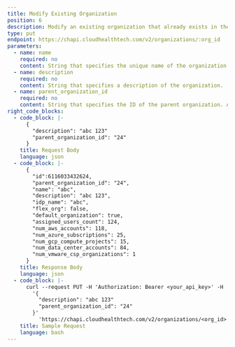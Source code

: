 ```yaml
---
title: Modify Existing Organization
position: 6
description: Modify an existing organization that already exists in the CloudHealth Platform.
type: put
endpoint: https://chapi.cloudhealthtech.com/v2/organizations/:org_id
parameters:
  - name: name
    required: no
    content: String that specifies the unique name of the organization.
  - name: description
    required: no
    content: String that specifies a description of the organization.
  - name: parent_organization_id
    required: no
    content: String that specifies the ID of the parent organization. Applies only for organizations in FlexOrgs.
right_code_blocks:
  - code_block: |-
      {
        "description": "abc 123"
        "parent_organization_id": "24"
      }
    title: Request Body
    language: json
  - code_block: |-
      {
        "id":6116033432624,
        "parent_organization_id": "24",
        "name": "abc",
        "description": "abc 123",
        "idp_name": "abc",
        "flex_org": false,
        "default_organization": true,
        "assigned_users_count": 124,
        "num_aws_accounts": 118,
        "num_azure_subscriptions": 25,
        "num_gcp_compute_projects": 15,
        "num_data_center_accounts": 84,
        "num_vmware_csp_organizations": 1
      }
    title: Response Body
    language: json
  - code_block: |-
      curl --request PUT -H 'Authorization: Bearer <your_api_key>' -H 'Content-Type: application/json' -d
        '{
          "description": "abc 123"
          "parent_organization_id": "24"
        }'
          'https://chapi.cloudhealthtech.com/v2/organizations/<org_id>'
    title: Sample Request
    language: bash
---
```

